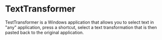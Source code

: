 # TextTransformer
TestTransformer is a Windows application that allows you to select text in "any" application, press a shortcut, select a text transformation that is then pasted back to the original application.
